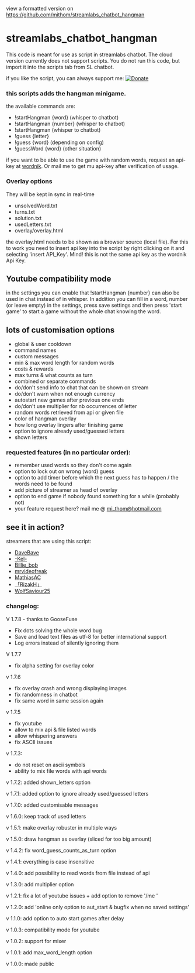 view a formatted version on
https://github.com/mithom/streamlabs_chatbot_hangman

# streamlabs_chatbot_hangman
This code is meant for use as script in streamlabs chatbot. The cloud version currently does not support scripts. You do not run this code, but import it into the scripts tab from SL chatbot.

if you like the script, you can always support me:
[![Donate](https://img.shields.io/badge/Donate-PayPal-green.svg)](http://paypal.me/ThomasMichiels)

### this scripts adds the hangman minigame.
the available commands are:
* !startHangman {word} (whisper to chatbot)
* !startHangman {number} (whisper to chatbot)
* !startHangman (whisper to chatbot)
* !guess {letter}
* !guess {word} (depending on config)
* !guessWord {word} (other situation)

if you want to be able to use the game with random words, request an api-key at [wordnik](http://developer.wordnik.com/).
Or mail me to get mu api-key after verification of usage.

### Overlay options
They will be kept in sync in real-time
* unsolvedWord.txt
* turns.txt
* solution.txt
* usedLetters.txt
* overlay/overlay.html

the overlay.html needs to be shown as a browser source (local file). For this to work you need to insert api key into
the script by right clicking on it and selecting 'insert API_Key'. Mind! this is not the same api key as the wordnik 
Api Key.

## Youtube compatibility mode
in the settings you can enable that !startHangman {number} can also be used in chat instead of in whisper.
In addition you can fill in a word, number (or leave empty) in the settings, press save settings and then press
 'start game' to start a game without the whole chat knowing the word.

## lots of customisation options
* global & user cooldown
* command names
* custom messages
* min & max word length for random words
* costs & rewards
* max turns & what counts as turn
* combined or separate commands
* do/don't send info to chat that can be shown on stream
* do/don't warn when not enough currency
* autostart new games after previous one ends
* do/don't use multiplier for nb occurrences of letter
* random words retrieved from api or given file
* color of hangman overlay
* how long overlay lingers after finishing game
* option to ignore already used/guessed letters
* shown letters

### requested features (in no particular order):
* remember used words so they don't come again
* option to lock out on wrong (word) guess
* option to add timer before which the next guess has to happen / the words need to be found
* add picture of streamer as head of overlay
* option to end game if nobody found something for a while (probably not)
* your feature request here? mail me @ mi_thom@hotmail.com

## see it in action?
streamers that are using this script:
* [DaveBave](https://www.twitch.tv/davebave)
* [-Kel- ](https://www.twitch.tv/Kelemvore)
* [Billie_bob](https://www.twitch.tv/billie_bob)
* [mrvideofreak](https://www.twitch.tv/mrvideofreak)
* [MathiasAC](https://www.twitch.tv/mathiasamazingchannel)
* [「RizakH」](https://www.twitch.tv/rizakh)
* [WolfSaviour25](https://www.twitch.tv/wolfsaviour25)

### changelog:
V 1.7.8 - thanks to GooseFuse
* Fix dots solving the whole word bug
* Save and load text files as utf-8 for better international support
* Log errors instead of silently ignoring them

V 1.7.7
* fix alpha setting for overlay color

v 1.7.6
* fix overlay crash and wrong displaying images
* fix randomness in chatbot
* fix same word in same session again

v 1.7.5
* fix youtube
* allow to mix api & file listed words
* allow whispering answers
* fix ASCII issues

v 1.7.3: 
* do not reset on ascii symbols
* ability to mix file words with api words

v 1.7.2: added shown_letters option

v 1.7.1: added option to ignore already used/guessed letters

v 1.7.0: added customisable messages

v 1.6.0: keep track of used letters

v 1.5.1: make overlay robuster in multiple ways

v 1.5.0: draw hangman as overlay (sliced for too big amount)

v 1.4.2: fix word_guess_counts_as_turn option

v 1.4.1: everything is case insensitive

v 1.4.0: add possibility to read words from file instead of api

v 1.3.0: add multiplier option

v 1.2.1: fix a lot of youtube issues + add option to remove '/me '

v 1.2.0: add 'online only option to aut_start & bugfix when no saved settings'

v 1.1.0: add option to auto start games after delay

v 1.0.3: compatibility mode for youtube

v 1.0.2: support for mixer

v 1.0.1: add max_word_length option

v 1.0.0: made public
